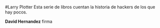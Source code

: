 #Larry Plotter
Esta serie de libros cuentan la historia de hackers de los que hay pocos.

**David Hernandez**
firma